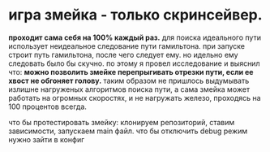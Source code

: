 # игра змейка - только скринсейвер.
**проходит сама себя на 100% каждый раз.**
для поиска идеального пути использует неидеальное следование пути гамильтона.
при запуске строит путь гамильтона, после чего следует ему.
но идельно ему следовать было бы скучно. по этому я провел исследование и выяснил что:
**можно позволить змейке перепрыгивать отрезки пути, если ее хвост не обгоняет голову.**
таким образом не пришлось выдумывать излишне нагруженых алгоритмов поиска пути, а сама
змейка может работать на огромных скоростях, и не нагружать железо, проходясь на 100 процентов всегда.

что бы протестировать змейку:
клонируем репозиторий, 
ставим зависимости, 
запускаем main файл.
что бы отключить debug режим нужно зайти в конфиг
